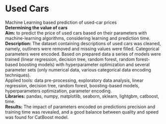 # Used Cars
Machine Learning based prediction of used-car prices  
**Determining the value of cars**  
**Aim:** to predict the price of used cars based on their parameters with machine-learning algorithms, considering learning and prediction time.  
**Description:** The dataset containing descriptions of used cars was cleaned, namely, outliners were removed and missing values were filled. Categorical parameters were encoded. Based on prepared data a series of models were trained (linear regression, decision tree, random forest, random forest-based boosting models) with hyperparameter optimization and several parameter sets (only numerical data, various categorical data encoding techniques).  
Applied tools: data pre-processing, exploratory data analysis, linear regression, decision tree, random forest, boosting-based models, hyperparameters optimization, parameter encoding.  
**Libraries:** pandas, numpy, matplotlib, seaborn, sklearn, lightgbm, catboost, time.  
**Results:** The impact of parameters encoded on predictions precision and training time was revealed, and a good balance between quality and speed was found for CatBoost model.
